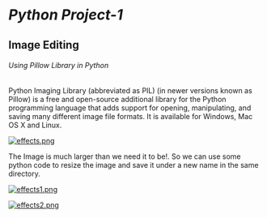 # **_Python Project-1_**

## **Image Editing**
###### Using Pillow Library in Python

Python Imaging Library (abbreviated as PIL) (in newer versions known as Pillow) is a free and open-source additional library for the Python programming language 
that adds support for opening, manipulating, and saving many different image file formats. It is available for Windows, Mac OS X and Linux.

[![effects.png](https://i.postimg.cc/c1gQ2qsb/effects.png)](https://postimg.cc/5jJYQRQB)

The Image is much larger than we need it to be!.
So we can use some python code to resize the image and save it under a new name in the same directory.

[![effects1.png](https://i.postimg.cc/BnqPqR0s/effects1.png)](https://postimg.cc/hf5tsyv3)

[![effects2.png](https://i.postimg.cc/6pY2TzWZ/effects2.png)](https://postimg.cc/sMGDNYZf)

